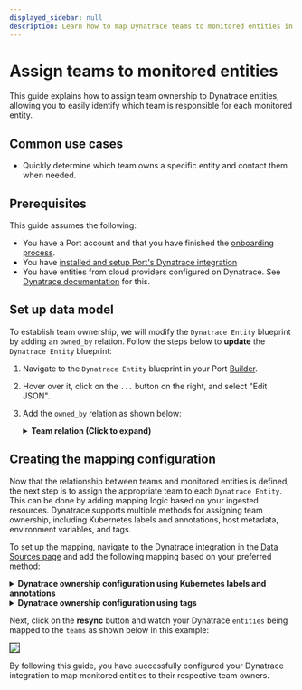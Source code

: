 ```yaml
---
displayed_sidebar: null
description: Learn how to map Dynatrace teams to monitored entities in Port
---
```


# Assign teams to monitored entities

This guide explains how to assign team ownership to Dynatrace entities, allowing you to easily identify which team is responsible for each monitored entity.

## Common use cases
- Quickly determine which team owns a specific entity and contact them when needed.

## Prerequisites
This guide assumes the following:
- You have a Port account and that you have finished the [onboarding process](/quickstart).
- You have [installed and setup Port's Dynatrace integration](/build-your-software-catalog/sync-data-to-catalog/apm-alerting/dynatrace/dynatrace.md)
- You have entities from cloud providers configured on Dynatrace. See [Dynatrace documentation](https://docs.dynatrace.com/managed#deploy-on) for this.


## Set up data model

To establish team ownership,  we will modify the `Dynatrace Entity` blueprint by adding an `owned_by` relation. Follow the steps below to **update** the `Dynatrace Entity` blueprint:

1. Navigate to the `Dynatrace Entity` blueprint in your Port [Builder](https://app.getport.io/settings/data-model).
2. Hover over it, click on the `...` button on the right, and select "Edit JSON".
3. Add the `owned_by` relation as shown below:

   <details>
   <summary><b>Team relation (Click to expand)</b></summary>

   ```json showLineNumbers
    "relations": {
      "owned_by": {
        "title": "Owned By",
        "target": "dynatraceTeam",
        "required": false,
        "many": true
      }
    }
   ```
   </details>


## Creating the mapping configuration
Now that the relationship between teams and monitored entities is defined, the next step is to assign the appropriate team to each `Dynatrace Entity`. This can be done by adding mapping logic based on your ingested resources.
Dynatrace supports multiple methods for assigning team ownership, including Kubernetes labels and annotations, host metadata, environment variables, and tags.

To set up the mapping, navigate to the Dynatrace integration in the [Data Sources page](https://app.getport.io/settings/data-sources) and add the following mapping based on your preferred method:


<details>
<summary><b>Dynatrace ownership configuration using Kubernetes labels and annotations</b></summary>

```yaml showLineNumbers
deleteDependentEntities: true
createMissingRelatedEntities: true
enableMergeEntity: true
resources:
  - kind: entity
    selector:
      query: 'true'
      entityTypes:
        - `CLOUD_APPLICATION`
        - `KUBERNETES_SERVICE`
        - `KUBERNETES_CLUSTER`
        # Add more entity types
      entityFields: firstSeenTms,lastSeenTms,tags,properties,managementZones,fromRelationships,toRelationships
    port:
      entity:
        mappings:
          identifier: .displayName | gsub(" "; "-")
          title: .displayName
          blueprint: '"dynatraceEntity"'
          properties:
            firstSeen: .firstSeenTms / 1000 | todate
            lastSeen: .lastSeenTms / 1000 | todate
            type: .type
            tags: .tags[].stringRepresentation
          relations:
            owned_by: .properties.kubernetesLabels | to_entries | map(select(.key == "dt.ower" or .key == "owner") | .value) | if length == 0 then null else . end
```
:::tip ownership keys
In this example, the `dt.owner` and `owner` keys from Kubernetes resource labels are used to define ownership. You should use the keys configured in your Dynatrace environment. For more details on setting up ownership keys, refer to the [Dynatrace documentation](https://docs.dynatrace.com/docs/deliver/ownership/assign-ownership#format)
:::

</details>


<details>
<summary><b>Dynatrace ownership configuration using tags</b></summary>

```yaml showLineNumbers
deleteDependentEntities: true
createMissingRelatedEntities: true
enableMergeEntity: true
resources:
  - kind: entity
    selector:
      query: 'true'
      entityTypes:
        - `cloud:gcp:k8s_cluster`
        - `cloud:gcp:pubsub_subscription`
        - `cloud:gcp:pubsub_topic`
        - `cloud:gcp:gcs_bucket`
        - `cloud:gcp:gae_app`
        - `cloud:aws:acmprivateca`
        - `cloud:aws:api_gateway`
        - `cloud:aws:app_runner`
        - `cloud:aws:appstream`
        - `cloud:aws:appsync`
        - `cloud:azure:apimanagement:service`
        - `cloud:azure:app:containerapps`
        - `cloud:azure:app:managedenvironments`
        - `cloud:azure:appconfiguration:configurationstores`
        - `cloud:azure:appplatform:spring`
        # see below section for more entity types
    port:
      entity:
        mappings:
          identifier: .displayName | gsub(" "; "-")
          title: .displayName
          blueprint: '"dynatraceEntity"'
          properties:
            firstSeen: .firstSeenTms / 1000 | todate
            lastSeen: .lastSeenTms / 1000 | todate
            type: .type
            tags: .tags[] | map(.stringRepresentation)
          relations:
            owned_by: .tags | map(select(.key == "dt.owner" or .key == "owner") | .value) | if length == 0 then null else . end
```
:::tip ownership keys
In this example, the `dt.owner` and `owner` keys from the tags are used to define ownership. You should use the keys configured in your Dynatrace environment. For more details on setting up ownership keys, refer to the [Dynatrace documentation](https://docs.dynatrace.com/docs/deliver/ownership/assign-ownership#format)
:::
</details>

Next, click on the **resync** button and watch your Dynatrace `entities` being mapped to the `teams` as shown below in this example:

<img src='/img/guides/dynatraceEntityTeamOwnership.png' border='1px' />


By following this guide, you have successfully configured your Dynatrace integration to map monitored entities to their respective team owners.